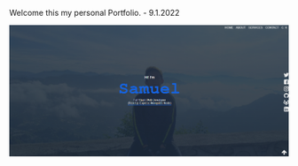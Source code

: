 Welcome this my personal Portfolio. - 9.1.2022 

![alt](https://github.com/trainerx12345/sam/blob/main/portfoliov1.png)
